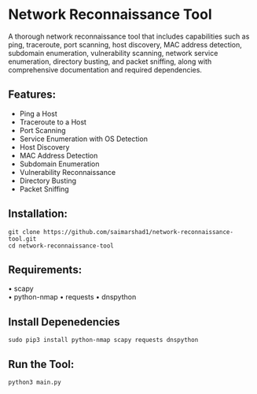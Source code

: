 # Network Reconnaissance Tool

A thorough network reconnaissance tool that includes capabilities such as ping, traceroute, port scanning, host discovery, MAC address detection, subdomain enumeration, vulnerability scanning, network service enumeration, directory busting, and packet sniffing, along with comprehensive documentation and required dependencies.

## Features:
  -	Ping a Host
  -	Traceroute to a Host
  -	Port Scanning
  -	Service Enumeration with OS Detection
  -	Host Discovery
  -	MAC Address Detection
  -	Subdomain Enumeration
  -	Vulnerability Reconnaissance
  -	Directory Busting
  -	Packet Sniffing
  
## Installation:
 ```console
git clone https://github.com/saimarshad1/network-reconnaissance-tool.git
cd network-reconnaissance-tool
```

## Requirements:
  •	scapy   
  •	python-nmap
  • requests
  •	dnspython

## Install Depenedencies
```console
sudo pip3 install python-nmap scapy requests dnspython
```

## Run the Tool:
```console
python3 main.py
```
    
    

